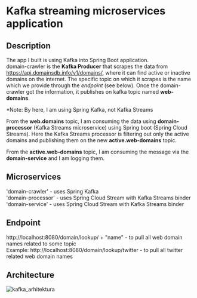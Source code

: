 # Kafka streaming microservices application


## Description
The app I built is using Kafka into Spring Boot application.  
domain-crawler is the **Kafka Producer** that scrapes the data from https://api.domainsdb.info/v1/domains/, where it can find active or inactive domains on the internet. The specific topic on which it scrapes is the name which we provide through the *endpoint* (see below). Once the domain-crawler got the information, it publishes on kafka topic named **web-domains**.  

*Note: By here, I am using Spring Kafka, not Kafka Streams  

From the **web.domains** topic, I am consuming the data using **domain-processor** (Kafka Streams microservice) using Spring boot (Spring Cloud Streams). Here the Kafka Streams processor is filtering out only the active domains and publishing them on the new **active.web-domains** topic.  

From the **active.web-domains** topic, I am consuming the message via the **domain-service** and I am logging them.  

## Microservices 
'domain-crawler' - uses Spring Kafka  
'domain-processor' - uses Spring Cloud Stream with Kafka Streams binder  
'domain-service' - uses Spring Cloud Stream with Kafka Streams binder  


## Endpoint
http://localhost:8080/domain/lookup/ + "name"  - to pull all web domain names related to some topic  
Example: http://localhost:8080/domain/lookup/twitter - to pull all twitter related web domain names


## Architecture  
![kafka_arhitektura](https://scontent.fskp1-2.fna.fbcdn.net/v/t1.15752-9/271444987_1111009943047985_4749383452599806509_n.png?_nc_cat=101&ccb=1-5&_nc_sid=ae9488&_nc_ohc=Xl_1eohY5lwAX_RPKmL&_nc_ht=scontent.fskp1-2.fna&oh=03_AVK1C0S4p-qxcaV1Nlff4BM0ai08_jN7wzffLGSupyYYFA&oe=6201F456)
